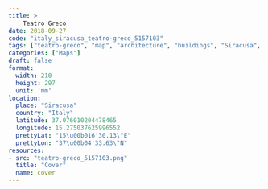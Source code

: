 ```yaml
---
title: > 
    Teatro Greco
date: 2018-09-27
code: "italy_siracusa_teatro-greco_5157103"
tags: ["teatro-greco", "map", "architecture", "buildings", "Siracusa", "Italy"]
categories: ["Maps"]
draft: false
format:
  width: 210
  height: 297
  unit: 'mm'
location:
  place: "Siracusa"
  country: "Italy"
  latitude: 37.076010204478465
  longitude: 15.275037625996552
  prettyLat: "15\u00b016'30.13\"E"
  prettyLon: "37\u00b04'33.63\"N"
resources:
- src: "teatro-greco_5157103.png"
  title: "Cover"
  name: cover
---
```

